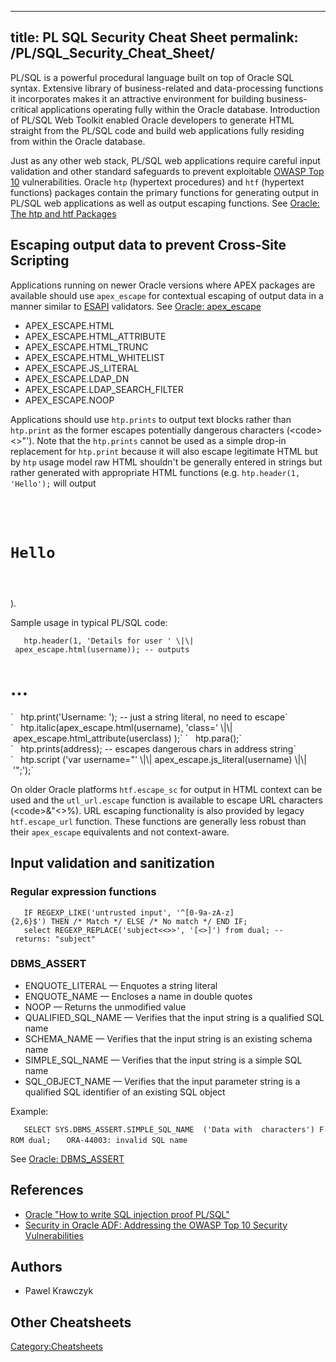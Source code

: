 
---
title: PL SQL Security Cheat Sheet
permalink: /PL/SQL_Security_Cheat_Sheet/
---

PL/SQL is a powerful procedural language built on top of Oracle SQL syntax. Extensive library of business-related and data-processing functions it incorporates makes it an attractive environment for building business-critical applications operating fully within the Oracle database. Introduction of PL/SQL Web Toolkit enabled Oracle developers to generate HTML straight from the PL/SQL code and build web applications fully residing from within the Oracle database.

Just as any other web stack, PL/SQL web applications require careful input validation and other standard safeguards to prevent exploitable [OWASP Top 10](/OWASP_Top_10 "wikilink") vulnerabilities. Oracle `htp` (hypertext procedures) and `htf` (hypertext functions) packages contain the primary functions for generating output in PL/SQL web applications as well as output escaping functions. See [Oracle: The htp and htf Packages](https://docs.oracle.com/cd/B14099_19/web.1012/b15896/pshtp.htm)

Escaping output data to prevent Cross-Site Scripting
----------------------------------------------------

Applications running on newer Oracle versions where APEX packages are available should use `apex_escape` for contextual escaping of output data in a manner similar to [ESAPI](/ESAPI "wikilink") validators. See [Oracle: apex_escape](https://docs.oracle.com/database/121/AEAPI/apex_escape.htm)

-   APEX_ESCAPE.HTML
-   APEX_ESCAPE.HTML_ATTRIBUTE
-   APEX_ESCAPE.HTML_TRUNC
-   APEX_ESCAPE.HTML_WHITELIST
-   APEX_ESCAPE.JS_LITERAL
-   APEX_ESCAPE.LDAP_DN
-   APEX_ESCAPE.LDAP_SEARCH_FILTER
-   APEX_ESCAPE.NOOP

Applications should use `htp.prints` to output text blocks rather than `htp.print` as the former escapes potentially dangerous characters (&lt;code&gt;&lt;&gt;"'</code>). Note that the `htp.prints` cannot be used as a simple drop-in replacement for `htp.print` because it will also escape legitimate HTML but by `htp` usage model raw HTML shouldn't be generally entered in strings but rather generated with appropriate HTML functions (e.g. `htp.header(1,` `'Hello');` will output <code>

<H1>
Hello

</H1>
</code>).

Sample usage in typical PL/SQL code:

`   htp.header(1, 'Details for user ' \|\| apex_escape.html(username)); -- outputs `

<H1>
...

</H1>
`   htp.print('Username: '); -- just a string literal, no need to escape`
`   htp.italic(apex_escape.html(username), 'class=' \|\| apex_escape.html_attribute(userclass) );`
`   htp.para();`
`   htp.prints(address); -- escapes dangerous chars in address string`
`   htp.script ('var username="' \|\| apex_escape.js_literal(username) \|\| '";');`

On older Oracle platforms `htf.escape_sc` for output in HTML context can be used and the `utl_url.escape` function is available to escape URL characters (&lt;code&gt;&"&lt;&gt;%</code>). URL escaping functionality is also provided by legacy `htf.escape_url` function. These functions are generally less robust than their `apex_escape` equivalents and not context-aware.

Input validation and sanitization
---------------------------------

### Regular expression functions

`   IF REGEXP_LIKE('untrusted input', '^[0-9a-zA-z]{2,6}$') THEN /* Match */ ELSE /* No match */ END IF;`
`   select REGEXP_REPLACE('subject<<>>', '[<>]') from dual; -- returns: "subject"`

### DBMS_ASSERT

-   ENQUOTE_LITERAL — Enquotes a string literal
-   ENQUOTE_NAME — Encloses a name in double quotes
-   NOOP — Returns the unmodified value
-   QUALIFIED_SQL_NAME — Verifies that the input string is a qualified SQL name
-   SCHEMA_NAME — Verifies that the input string is an existing schema name
-   SIMPLE_SQL_NAME — Verifies that the input string is a simple SQL name
-   SQL_OBJECT_NAME — Verifies that the input parameter string is a qualified SQL identifier of an existing SQL object

Example:

`   SELECT SYS.DBMS_ASSERT.SIMPLE_SQL_NAME  ('Data with `<invalid>` characters') FROM dual;`
`   ORA-44003: invalid SQL name`

See [Oracle: DBMS_ASSERT](https://docs.oracle.com/database/121/ARPLS/d_assert.htm#ARPLS231)

References
----------

-   [Oracle "How to write SQL injection proof PL/SQL"](http://www.oracle.com/technetwork/database/features/plsql/overview/how-to-write-injection-proof-plsql-1-129572.pdf)
-   [Security in Oracle ADF: Addressing the OWASP Top 10 Security Vulnerabilities](http://www.oracle.com/technetwork/developer-tools/adf/adfowasptop10-final-2348304.pdf)

Authors
-------

-   Pawel Krawczyk

Other Cheatsheets
-----------------

[Category:Cheatsheets](/Category:Cheatsheets "wikilink")